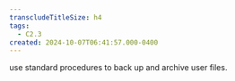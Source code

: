 ```yaml
---
transcludeTitleSize: h4
tags:
  - C2.3
created: 2024-10-07T06:41:57.000-0400
---
```

use standard procedures to back up and archive user files.